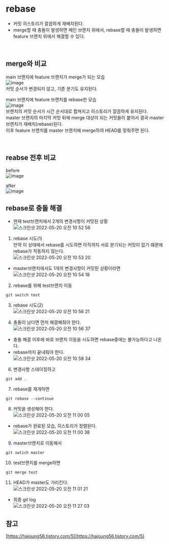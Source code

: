 # rebase

- 커밋 히스토리가 깔끔하게 재배치된다.
- merge할 때 충돌이 발생하면 메인 브랜치 위에서, rebase할 때 충돌이 발생하면 feature 브랜치 위에서 해결할 수 있다.  


<br />

## merge와 비교

main 브랜치에 feature 브랜치가 merge가 되는 모습  
![image](https://user-images.githubusercontent.com/103919739/169433908-a2c58dda-c45a-42a1-b260-1fe036c18c50.png)  
커밋 순서가 변경되지 않고, 기존 분기도 유지된다.


main 브랜치에 feature 브랜치를 rebase한 모습  
![image](https://user-images.githubusercontent.com/103919739/169433977-7542d87f-413a-4da3-b799-ff8fdc0214b3.png)  
브랜치의 커밋 순서가 시간 순서대로 합쳐지고 히스토리가 깔끔하게 유지된다.  
master 브랜치의 마지막 커밋 뒤에 merge 대상이 되는 커밋들이 붙어서 결국 master 브랜치가 재배치(rebase)된다.  
이후 feature 브랜치를 master 브랜치에 merge하여 HEAD를 맞춰주면 된다.

<br />

## reabse 전후 비교
before   
![image](https://user-images.githubusercontent.com/103919739/169434024-5e5bfebb-4416-425b-afa1-166963511dbe.png)

after  
![image](https://user-images.githubusercontent.com/103919739/169434054-ecdec94a-7ef9-444a-8459-25f4034b736e.png)

## rebase로 충돌 해결

- 현재 test브랜치에서 2개의 변경사항이 커밋된 상황  
![스크린샷 2022-05-20 오전 10 52 56](https://user-images.githubusercontent.com/103919739/169434515-418f2a1b-30b4-49e1-bf48-47ffc0bf2d00.png)

1. rebase 시도(1)  
만약 이 상태에서 rebase를 시도하면 아직까지 서로 분기되는 커밋이 없기 떄문에 rebase가 작동하지 않는다.  
![스크린샷 2022-05-20 오전 10 53 20](https://user-images.githubusercontent.com/103919739/169434683-8ac30f47-e5e4-4304-a174-65c864c95f1e.png)


- master브랜치에서도 1개의 변경사항이 커밋된 상황이라면  
![스크린샷 2022-05-20 오전 10 54 18](https://user-images.githubusercontent.com/103919739/169434747-7a3c1e46-ed0d-4d54-adf1-6906b78d7cba.png)

2. rebase를 위해 test브랜치 이동
```
git switch test
```

3. rebase 시도(2)  
![스크린샷 2022-05-20 오전 10 56 21](https://user-images.githubusercontent.com/103919739/169434912-f7e67acf-b4dd-48c8-ae68-2aa932b19182.png)  

4. 충돌이 났다면 먼저 해결해줘야 한다.  
![스크린샷 2022-05-20 오전 10 56 37](https://user-images.githubusercontent.com/103919739/169435054-9068a178-479e-4749-af55-156c3fb5e4e3.png)

- 충돌 해결 이후에 바로 브랜치 이동을 시도하면 rebase중에는 불가능하다고 나온다.  
- rebase까지 끝내줘야 한다.  
![스크린샷 2022-05-20 오전 10 58 34](https://user-images.githubusercontent.com/103919739/169435224-1b6a7581-80f7-4565-867b-5c35c2ab8fb3.png)

6. 변경사항 스테이징하고  
```
git add .
```

7. rebase를 재개하면
```
git rebase --continue
```

8. 커밋을 생성해야 한다.  
![스크린샷 2022-05-20 오전 11 00 05](https://user-images.githubusercontent.com/103919739/169435670-981de164-7d65-4e2b-9f1b-632e9a9b306d.png)

- rebase가 완료된 모습, 히스토리가 정렬된다.  
![스크린샷 2022-05-20 오전 11 00 38](https://user-images.githubusercontent.com/103919739/169435715-dc8d5fa0-858c-459a-8ad9-454eaebc15fe.png)


9. master브랜치로 이동해서
```
git swtich master
```

10. test브랜치를 merge하면  
```
git merge test
```

11. HEAD가 master도 가리킨다.  
![스크린샷 2022-05-20 오전 11 01 21](https://user-images.githubusercontent.com/103919739/169436001-3150073e-38c7-4044-8734-a247fd926765.png)


- 최종 git log  
![스크린샷 2022-05-20 오전 11 27 03](https://user-images.githubusercontent.com/103919739/169436462-c33449a4-9a24-421a-966f-d595d0177fb7.png)


## 참고

[https://hajoung56.tistory.com/5](https://hajoung56.tistory.com/5)














